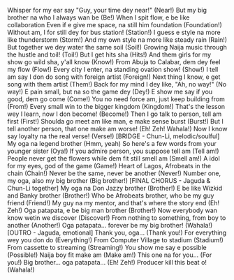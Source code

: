 Whisper for my ear say "Guy, your time dey near!" (Near!)
But my big brother na who I always wan be (Be!)
When I spit flow, e be like collaboration
Even if e give me space, na still him foundation (Foundation!)
Without am, I for still dey for bus station! (Station!)
I guess e style na more like thunderstorm (Storm!)
And my own style na more like steady rain (Rain!)
But together we dey water the same soil (Soil!)
Growing Naija music through the hustle and toil! (Toil!)
But I get hits sha (Hits!)
And them girls for my show go wild sha, y'all know (Know!)
From Abuja to Calabar, dem dey feel my flow (Flow!)
Every city I enter, na standing ovation show! (Show!)
I tell am say I don do song with foreign artist (Foreign!)
Next thing I know, e get song with them artist (Them!)
Back for my mind I dey like, "Ah, no way!" (No way!)
E pain small, but na so the game dey (Dey!)
E show me say if you good, dem go come (Come!)
You no need force am, just keep building from (From!)
Every small win to the bigger kingdom (Kingdom!)
That's the lesson wey I learn, now I don become! (Become!)
Then I go talk to person, tell am first (First!)
Shoulda go meet am like man, e make sense burst (Burst!)
But I tell another person, that one make am worse! (Eh! Zeh! Wahala!)
Now I know say loyalty na the real verse! (Verse!)
[BRIDGE - Chun-Li, melodic/soulful]
My oga na legend brother (Hmm, yeah)
So here's a few words from your younger sister (Oya!)
If you admire person, you suppose tell am (Tell am!)
People never get the flowers while dem fit still smell am (Smell am!)
A idol for my eyes, god of the game (Game!)
Heart of Lagos, Afrobeats in the chain (Chain!)
Never be the same, never be another (Never!)
Number one, my oga, also my big brother (Big brother!)
[FINAL CHORUS - Jaguda & Chun-Li together]
My oga na Don Jazzy brother (Brother!)
E be like Wizkid and Banky brother (Brother!)
Who be Afrobeats brother, who be my guy friend (Friend!)
My guy na my mentor, and that's where the story end (Eh! Zeh!)
Oga patapata, e be big man brother (Brother!)
Now everybody wan know wetin we discover (Discover!)
From nothing to something, from boy to another (Another!)
Oga patapata... forever be my big brother! (Wahala!)
[OUTRO - Jaguda, emotional]
Thank you, oga... (Thank you!)
For everything wey you don do (Everything!)
From Computer Village to stadium (Stadium!)
From cassette to streaming (Streaming!)
You show me say e possible (Possible!)
Naija boy fit make am (Make am!)
This one na for you... (For you!)
Big brother... oga patapata... (Eh! Zeh!)
Producer kill this beat o! (Wahala!)
